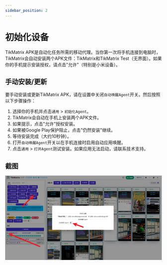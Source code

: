 ```yaml
---
sidebar_position: 2
---
```


# 初始化设备

TikMatrix APK是自动化任务所需的移动代理。当你第一次将手机连接到电脑时，TikMatrix会自动安装两个APK文件：TikMatrix和TikMatrix Test（无界面）。如果你的手机提示安装授权，请点击"允许"（特别是小米设备）。

## 手动安装/更新

要手动安装或更新TikMatrix APK，请在设置中关闭`自动唤醒Agent`开关。然后按照以下步骤操作：

1. 选择你的手机并点击`通用` > `初始化Agent`。
2. TikMatrix会自动在手机上安装两个APK文件。
3. 如果提示，点击"允许"授权安装。
4. 如果被Google Play保护阻止，点击"仍然安装"继续。
5. 等待安装完成（大约10秒钟）。
6. 打开`自动唤醒Agent`开关以在手机连接时启用自动应用唤醒。
7. 点击`通用` > `打开Agent`测试安装。如果应用无法启动，请联系技术支持。

## 截图

![初始化Agent](../img/init-agent.png)
